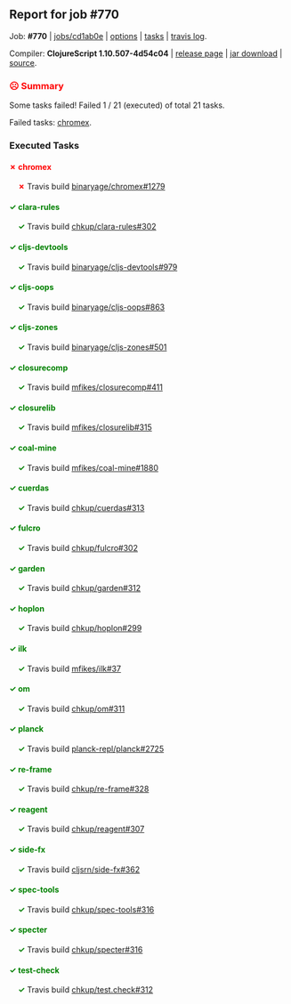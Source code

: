 ## Report for job #770

Job: **#770** | [jobs/cd1ab0e](https://github.com/cljs-oss/canary/commit/cd1ab0e4b95c833047ac496b84b3ebc2e496ee0a) | [options](options.edn) | [tasks](tasks.edn) | [travis log](https://travis-ci.org/cljs-oss/canary/builds/478668247).

Compiler: **ClojureScript 1.10.507-4d54c04** | [release page](https://github.com/cljs-oss/canary/releases/tag/r1.10.507-4d54c04) | [jar download](https://github.com/cljs-oss/canary/releases/download/r1.10.507-4d54c04/clojurescript-1.10.507-4d54c04.jar) | [source](https://github.com/clojure/clojurescript/commit/4d54c041703672600eece45d67e559e769f68dbf).

### <b style='color:red'>☹ Summary</b>

Some tasks failed! Failed 1 / 21 (executed) of total 21 tasks.

Failed tasks: [chromex](#-chromex).

### Executed Tasks

#### <b style='color:red'>&#x2717; chromex</b>
&nbsp;&nbsp;&nbsp;&nbsp;<b style='color:red'>&#x2717;</b> Travis build [binaryage/chromex#1279](https://travis-ci.org/binaryage/chromex/builds/478668847)<br>

#### <b style='color:green'>&#x2713; clara-rules</b>
&nbsp;&nbsp;&nbsp;&nbsp;<b style='color:green'>&#x2713;</b> Travis build [chkup/clara-rules#302](https://travis-ci.org/chkup/clara-rules/builds/478668849)<br>

#### <b style='color:green'>&#x2713; cljs-devtools</b>
&nbsp;&nbsp;&nbsp;&nbsp;<b style='color:green'>&#x2713;</b> Travis build [binaryage/cljs-devtools#979](https://travis-ci.org/binaryage/cljs-devtools/builds/478668851)<br>

#### <b style='color:green'>&#x2713; cljs-oops</b>
&nbsp;&nbsp;&nbsp;&nbsp;<b style='color:green'>&#x2713;</b> Travis build [binaryage/cljs-oops#863](https://travis-ci.org/binaryage/cljs-oops/builds/478668853)<br>

#### <b style='color:green'>&#x2713; cljs-zones</b>
&nbsp;&nbsp;&nbsp;&nbsp;<b style='color:green'>&#x2713;</b> Travis build [binaryage/cljs-zones#501](https://travis-ci.org/binaryage/cljs-zones/builds/478668858)<br>

#### <b style='color:green'>&#x2713; closurecomp</b>
&nbsp;&nbsp;&nbsp;&nbsp;<b style='color:green'>&#x2713;</b> Travis build [mfikes/closurecomp#411](https://travis-ci.org/mfikes/closurecomp/builds/478668860)<br>

#### <b style='color:green'>&#x2713; closurelib</b>
&nbsp;&nbsp;&nbsp;&nbsp;<b style='color:green'>&#x2713;</b> Travis build [mfikes/closurelib#315](https://travis-ci.org/mfikes/closurelib/builds/478668870)<br>

#### <b style='color:green'>&#x2713; coal-mine</b>
&nbsp;&nbsp;&nbsp;&nbsp;<b style='color:green'>&#x2713;</b> Travis build [mfikes/coal-mine#1880](https://travis-ci.org/mfikes/coal-mine/builds/478668862)<br>

#### <b style='color:green'>&#x2713; cuerdas</b>
&nbsp;&nbsp;&nbsp;&nbsp;<b style='color:green'>&#x2713;</b> Travis build [chkup/cuerdas#313](https://travis-ci.org/chkup/cuerdas/builds/478668892)<br>

#### <b style='color:green'>&#x2713; fulcro</b>
&nbsp;&nbsp;&nbsp;&nbsp;<b style='color:green'>&#x2713;</b> Travis build [chkup/fulcro#302](https://travis-ci.org/chkup/fulcro/builds/478668884)<br>

#### <b style='color:green'>&#x2713; garden</b>
&nbsp;&nbsp;&nbsp;&nbsp;<b style='color:green'>&#x2713;</b> Travis build [chkup/garden#312](https://travis-ci.org/chkup/garden/builds/478668902)<br>

#### <b style='color:green'>&#x2713; hoplon</b>
&nbsp;&nbsp;&nbsp;&nbsp;<b style='color:green'>&#x2713;</b> Travis build [chkup/hoplon#299](https://travis-ci.org/chkup/hoplon/builds/478668904)<br>

#### <b style='color:green'>&#x2713; ilk</b>
&nbsp;&nbsp;&nbsp;&nbsp;<b style='color:green'>&#x2713;</b> Travis build [mfikes/ilk#37](https://travis-ci.org/mfikes/ilk/builds/478668906)<br>

#### <b style='color:green'>&#x2713; om</b>
&nbsp;&nbsp;&nbsp;&nbsp;<b style='color:green'>&#x2713;</b> Travis build [chkup/om#311](https://travis-ci.org/chkup/om/builds/478668933)<br>

#### <b style='color:green'>&#x2713; planck</b>
&nbsp;&nbsp;&nbsp;&nbsp;<b style='color:green'>&#x2713;</b> Travis build [planck-repl/planck#2725](https://travis-ci.org/planck-repl/planck/builds/478669010)<br>

#### <b style='color:green'>&#x2713; re-frame</b>
&nbsp;&nbsp;&nbsp;&nbsp;<b style='color:green'>&#x2713;</b> Travis build [chkup/re-frame#328](https://travis-ci.org/chkup/re-frame/builds/478668910)<br>

#### <b style='color:green'>&#x2713; reagent</b>
&nbsp;&nbsp;&nbsp;&nbsp;<b style='color:green'>&#x2713;</b> Travis build [chkup/reagent#307](https://travis-ci.org/chkup/reagent/builds/478668925)<br>

#### <b style='color:green'>&#x2713; side-fx</b>
&nbsp;&nbsp;&nbsp;&nbsp;<b style='color:green'>&#x2713;</b> Travis build [cljsrn/side-fx#362](https://travis-ci.org/cljsrn/side-fx/builds/478668918)<br>

#### <b style='color:green'>&#x2713; spec-tools</b>
&nbsp;&nbsp;&nbsp;&nbsp;<b style='color:green'>&#x2713;</b> Travis build [chkup/spec-tools#316](https://travis-ci.org/chkup/spec-tools/builds/478668920)<br>

#### <b style='color:green'>&#x2713; specter</b>
&nbsp;&nbsp;&nbsp;&nbsp;<b style='color:green'>&#x2713;</b> Travis build [chkup/specter#316](https://travis-ci.org/chkup/specter/builds/478668935)<br>

#### <b style='color:green'>&#x2713; test-check</b>
&nbsp;&nbsp;&nbsp;&nbsp;<b style='color:green'>&#x2713;</b> Travis build [chkup/test.check#312](https://travis-ci.org/chkup/test.check/builds/478669008)<br>